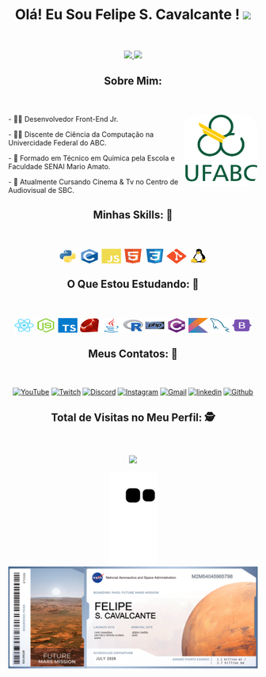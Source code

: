 <!DOCTYPE html>
<html>
<body>
<header>
<h1 align="center">Olá! Eu Sou Felipe S. Cavalcante ! <img src="https://raw.githubusercontent.com/iampavangandhi/iampavangandhi/master/gifs/Hi.gif" width="30px"></h1>
</header>

<section align="center">
<a href="https://github.com/felipsgami">
<img height="180em" src="https://github-readme-stats.vercel.app/api?username=felipsgami&show_icons=true&theme=tokyonight&include_all_commits=true&count_private=true"/>
<img height="180em" src="https://github-readme-stats.vercel.app/api/top-langs/?username=felipsgami&layout=compact&langs_count=10&theme=tokyonight"/>
</a>
</section>
 
<section>
<header>
<h2 align="center">Sobre Mim:</h2>
</header>
<div style="display: inline_block"  >
<img align="right" width="150" height="145" style="border-radius:30px;" src="foto.png?raw=true" />
<p> - 👨‍💻 Desenvolvedor Front-End Jr.</p>
<p> - 👨‍🎓 Discente de Ciência da Computação na Univercidade Federal do ABC. </p>
<p> - 🧪 Formado em Técnico em Quimica pela Escola e Faculdade SENAI Mario Amato. </p>
<p> - 🎥 Atualmente Cursando Cinema & Tv no Centro de Audiovisual de SBC. </p>
</div>
</section>

<section>
<header>
<h2 align="center">Minhas Skills: 🧠</h2>
</header>
</section>
<section align="center">
<img align="center" title="Python" alt="Python" height="30" width="40" src="https://raw.githubusercontent.com/devicons/devicon/master/icons/python/python-original.svg">
<img align="center" title="C" alt="C" height="30" width="40" src="https://raw.githubusercontent.com/devicons/devicon/master/icons/c/c-original.svg">
<img align="center" title="Javascript" alt="Javascript" height="30" width="40" src="https://raw.githubusercontent.com/devicons/devicon/master/icons/javascript/javascript-plain.svg">
<img align="center" title="HTML" alt="HTML" height="30" width="40" src="https://raw.githubusercontent.com/devicons/devicon/master/icons/html5/html5-original.svg">
<img align="center" title="CSS" alt="CSS" height="30" width="40" src="https://raw.githubusercontent.com/devicons/devicon/master/icons/css3/css3-original.svg">
<img align="center" title="Git" alt="Git" height="30" width="40" src="https://raw.githubusercontent.com/devicons/devicon/master/icons/git/git-original.svg">
<img align="center" title="Linux" alt="linux" height="30" width="40" src="https://raw.githubusercontent.com/devicons/devicon/master/icons/linux/linux-original.svg">
</section>

<section>
<header>
<h2 align="center">O Que Estou Estudando: 📖</h2>
</header>
</section>
<section align="center">
<img align="center" title="React" alt="React" height="30" width="40" src="https://raw.githubusercontent.com/devicons/devicon/master/icons/react/react-original.svg">
<img align="center" title="NodeJS" alt="NodeJS" height="30" width="40" src="https://raw.githubusercontent.com/devicons/devicon/master/icons/nodejs/nodejs-plain.svg">
<img align="center" title="TypeScript" alt="TypeScript" height="30" width="40" src="https://raw.githubusercontent.com/devicons/devicon/master/icons/typescript/typescript-plain.svg">
<img align="center" title="Ruby" alt="Ruby" height="30" width="40" src="https://raw.githubusercontent.com/devicons/devicon/master/icons/ruby/ruby-original.svg">
<img align="center" title="Java" alt="Java" height="30" width="40" src="https://raw.githubusercontent.com/devicons/devicon/master/icons/java/java-original.svg">
<img align="center" title="R" alt="R" height="30" width="40" src="https://raw.githubusercontent.com/devicons/devicon/master/icons/r/r-original.svg">
<img align="center" title="PHP" alt="PHP" height="30" width="40" src="https://raw.githubusercontent.com/devicons/devicon/master/icons/php/php-original.svg">
<img align="center" title="C#" alt="C#" height="30" width="40" src="https://raw.githubusercontent.com/devicons/devicon/master/icons/csharp/csharp-original.svg">
<img align="center" title="Kotlin" alt="Kotlin" height="30" width="40" src="https://raw.githubusercontent.com/devicons/devicon/master/icons/kotlin/kotlin-original.svg">
<img align="center" title="MySQL" alt="MySQL" height="30" width="40" src="https://raw.githubusercontent.com/devicons/devicon/master/icons/mysql/mysql-original.svg">
<img align="center" title="Bootstrap" alt="Bootstrap" height="30" width="40" src="https://raw.githubusercontent.com/devicons/devicon/master/icons/bootstrap/bootstrap-plain.svg">
</section>

<header>
<h2 align="center">Meus Contatos: 📱</h2>
</header>
<section align="center">
<a href="https://www.youtube.com/" target="_blank"><img alt="YouTube" src="https://img.shields.io/badge/YouTube-FF0000?style=for-the-badge&logo=youtube&logoColor=white"></a>
<a href="https://www.twitch.tv/" target="_blank"><img alt="Twitch" src="https://img.shields.io/badge/Twitch-9146FF?style=for-the-badge&logo=twitch&logoColor=white"></a>
<a href="https://discord.gg/" target="_blank"><img alt="Discord" src="https://img.shields.io/badge/Discord-7289DA?style=for-the-badge&logo=discord&logoColor=white"></a> 
<a href="https://www.instagram.com/Felipsgami"><img alt="Instagram" src="https://img.shields.io/badge/-Instagram-%23E4405F?style=for-the-badge&logo=instagram&logoColor=white"></a>
<a href = "mailto:felipsgami@gmail.com"><img alt="Gmail" src="https://img.shields.io/badge/-Gmail-%23333?style=for-the-badge&logo=gmail&logoColor=white"></a>
<a href="https://www.linkedin.com/in/felipescavalcante/" target="_blank"><img alt="linkedin" src="https://img.shields.io/badge/-LinkedIn-%230077B5?style=for-the-badge&logo=linkedin&logoColor=white"></a> 
<a href="https://github.com/felipsgami" target="_blank"><img alt="Github" src="https://img.shields.io/badge/github-%23100000.svg?&style=for-the-badge&logo=github&logoColor=white"></a>
</section>

<section>
<header>
<h2 align="center">Total de Visitas no Meu Perfil: 🕵️</h2>
</header>
<p align="center"> 
<img alingn="center" src="https://profile-counter.glitch.me/felipsgami/count.svg" />
</p>
</section>
 
<section align="center"> 
<img align="center" title="Snake" alt="Snake" src=https://github.com/rafaballerini/rafaballerini/blob/output/github-contribution-grid-snake.svg>
</section>

<section align="center">
<img align="center" title="Nasa" alt="Nasa" src=https://github.com/Felipsgami/Felipsgami/blob/main/BoardingPass_MyNameOnFutureMission.png/>
</section>
</body>
</html>
